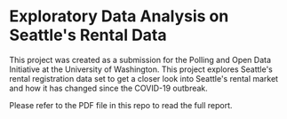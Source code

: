 # Exploratory Data Analysis on Seattle's Rental Data

This project was created as a submission for the Polling and Open Data Initiative at the University of Washington. This project explores Seattle's rental registration data set to get a closer look into Seattle's rental market and how it has changed since the COVID-19 outbreak.

Please refer to the PDF file in this repo to read the full report.

